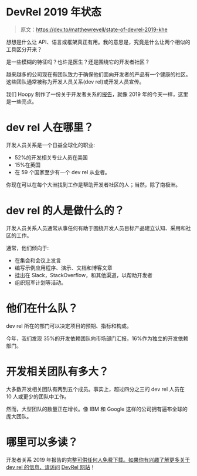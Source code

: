 # DevRel 2019 年状态

> 原文：<https://dev.to/matthewrevell/state-of-devrel-2019-khe>

想想是什么让 API、语言或框架真正有用。我的意思是，究竟是什么让两个相似的工具区分开来？

是一些模糊的特征吗？也许是医生？还是围绕它的开发者社区？

越来越多的公司现在有团队致力于确保他们面向开发者的产品有一个健康的社区。这些团队通常被称为开发人员关系(dev rel)或开发人员宣传。

我们 Hoopy 制作了一份关于开发者关系的[报告](https://stateofdevrel.hoopy.io)，就像 2019 年的今天一样，这里是一些亮点。

# dev rel 人在哪里？

开发人员关系是一个日益全球化的职业:

*   52%的开发相关专业人员在美国
*   15%在英国
*   在 59 个国家至少有一个 dev rel 从业者。

你现在可以在每个大洲找到工作是帮助开发者社区的人；当然，除了南极洲。

# dev rel 的人是做什么的？

开发人员关系人员通常从事任何有助于围绕开发人员目标产品建立认知、采用和社区的工作。

通常，他们倾向于:

*   在集会和会议上发言
*   编写示例应用程序、演示、文档和博客文章
*   挂出在 Slack，StackOverflow，和其他渠道，以帮助开发者
*   组织冠军计划等活动。

# 他们在什么队？

dev rel 所在的部门可以决定项目的预期、指标和构成。

今年，我们发现 35%的开发依赖团队向市场部门汇报，16%作为独立的开发依赖部门。

# 开发相关团队有多大？

大多数开发相关团队有两到五个成员。事实上，超过四分之三的 dev rel 人员在 10 人或更少的团队中工作。

然而，大型团队的数量正在增长。像 IBM 和 Google 这样的公司拥有遍布全球的庞大团队。

# 哪里可以多读？

开发者关系 2019 年报告的完整[可供任何人免费下载。如果你有兴趣了解更多关于 dev rel 的信息，请访问](https://stateofdevrel.hoopy.io) [DevRel 网站](https://devrel.net)！